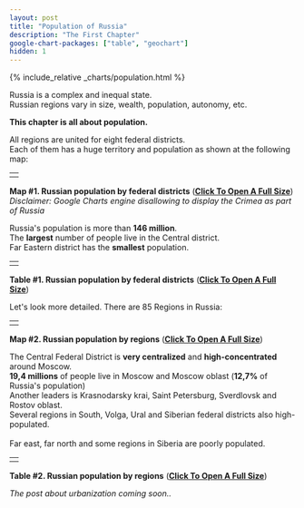 ```yaml
---
layout: post
title: "Population of Russia"
description: "The First Chapter"
google-chart-packages: ["table", "geochart"]
hidden: 1
---
```

{% include_relative _charts/population.html %}

Russia is a complex and inequal state. <br/>
Russian regions vary in size, wealth, population, autonomy, etc.

**This chapter is all about population.**

All regions are united for eight federal districts. <br/>
Each of them has a huge territory and population as shown at the following map:

<table width="100%">
    <tr>
        <td>
            <div id="districts_population_geo"/>
        </td>
    </tr>
</table>

**Map #1. Russian population by federal districts** (**[Click To Open A Full Size](population-charts)**) <br/>
*Disclaimer: Google Charts engine disallowing to display the Crimea as part of Russia* <br/>

Russia's population is more than **146 million**. <br/>
The **largest** number of people live in the Central district. <br/>
Far Eastern district has the **smallest** population. <br/>

<table width="100%">
    <tr>
        <td>
            <div id="districts_population_table"/>
        </td>
    </tr>
</table>

**Table #1. Russian population by federal districts** (**[Click To Open A Full Size](population-charts)**) <br/>

Let's look more detailed. There are 85 Regions in Russia: <br/>

<table width="100%">
    <tr>
        <td>
            <div id="regions_population_geo"/>
        </td>
    </tr>
</table>

**Map #2. Russian population by regions** (**[Click To Open A Full Size](population-charts)**) <br/>

The Central Federal District is **very centralized** and **high-concentrated** around Moscow. <br/>
**19,4 millions** of people live in Moscow and Moscow oblast (**12,7%** of Russia's population) <br/>
Another leaders is Krasnodarsky krai, Saint Petersburg, Sverdlovsk and Rostov oblast. <br/>
Several regions in South, Volga, Ural and Siberian federal districts also high-populated. <br/>
<br/>
Far east, far north and some regions in Siberia are poorly populated.<br/>

<table width="100%">
    <tr>
        <td>
            <div id="regions_population_table"/>
        </td>
    </tr>
</table>

**Table #2. Russian population by regions** (**[Click To Open A Full Size](population-charts)**) <br/>

*The post about urbanization coming soon..*



